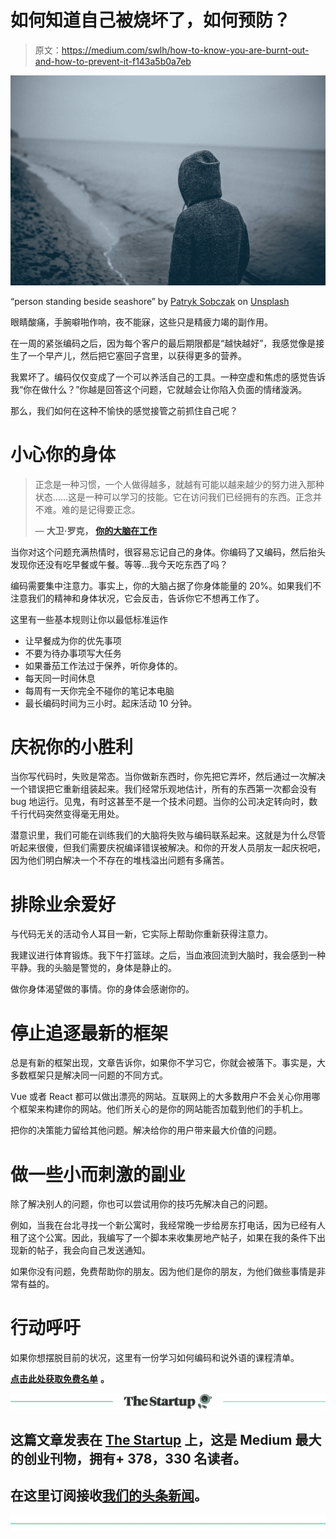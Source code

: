 # 如何知道自己被烧坏了，如何预防？

> 原文：<https://medium.com/swlh/how-to-know-you-are-burnt-out-and-how-to-prevent-it-f143a5b0a7eb>

![](img/b06f558b80af00d07cb1337628c43fc7.png)

“person standing beside seashore” by [Patryk Sobczak](https://unsplash.com/@patryksobczak?utm_source=medium&utm_medium=referral) on [Unsplash](https://unsplash.com?utm_source=medium&utm_medium=referral)

眼睛酸痛，手腕噼啪作响，夜不能寐，这些只是精疲力竭的副作用。

在一周的紧张编码之后，因为每个客户的最后期限都是“越快越好”，我感觉像是接生了一个早产儿，然后把它塞回子宫里，以获得更多的营养。

我累坏了。编码仅仅变成了一个可以养活自己的工具。一种空虚和焦虑的感觉告诉我“你在做什么？”你越是回答这个问题，它就越会让你陷入负面的情绪漩涡。

那么，我们如何在这种不愉快的感觉接管之前抓住自己呢？

# 小心你的身体

> 正念是一种习惯，一个人做得越多，就越有可能以越来越少的努力进入那种状态……这是一种可以学习的技能。它在访问我们已经拥有的东西。正念并不难。难的是记得要正念。
> 
> ― **大卫·罗克，** [**你的大脑在工作**](https://amzn.to/2zVT6Fc)

当你对这个问题充满热情时，很容易忘记自己的身体。你编码了又编码，然后抬头发现你还没有吃早餐或午餐。等等…我今天吃东西了吗？

编码需要集中注意力。事实上，你的大脑占据了你身体能量的 20%。如果我们不注意我们的精神和身体状况，它会反击，告诉你它不想再工作了。

这里有一些基本规则让你以最低标准运作

*   让早餐成为你的优先事项
*   不要为待办事项写大任务
*   如果番茄工作法过于保养，听你身体的。
*   每天同一时间休息
*   每周有一天你完全不碰你的笔记本电脑
*   最长编码时间为三小时。起床活动 10 分钟。

# 庆祝你的小胜利

当你写代码时，失败是常态。当你做新东西时，你先把它弄坏，然后通过一次解决一个错误把它重新组装起来。我们经常乐观地估计，所有的东西第一次都会没有 bug 地运行。见鬼，有时这甚至不是一个技术问题。当你的公司决定转向时，数千行代码突然变得毫无用处。

潜意识里，我们可能在训练我们的大脑将失败与编码联系起来。这就是为什么尽管听起来很傻，但我们需要庆祝编译错误被解决。和你的开发人员朋友一起庆祝吧，因为他们明白解决一个不存在的堆栈溢出问题有多痛苦。

# 排除业余爱好

与代码无关的活动令人耳目一新，它实际上帮助你重新获得注意力。

我建议进行体育锻炼。我下午打篮球。之后，当血液回流到大脑时，我会感到一种平静。我的头脑是警觉的，身体是静止的。

做你身体渴望做的事情。你的身体会感谢你的。

# 停止追逐最新的框架

总是有新的框架出现，文章告诉你，如果你不学习它，你就会被落下。事实是，大多数框架只是解决同一问题的不同方式。

Vue 或者 React 都可以做出漂亮的网站。互联网上的大多数用户不会关心你用哪个框架来构建你的网站。他们所关心的是你的网站能否加载到他们的手机上。

把你的决策能力留给其他问题。解决给你的用户带来最大价值的问题。

# 做一些小而刺激的副业

除了解决别人的问题，你也可以尝试用你的技巧先解决自己的问题。

例如，当我在台北寻找一个新公寓时，我经常晚一步给房东打电话，因为已经有人租了这个公寓。因此，我编写了一个脚本来收集房地产帖子，如果在我的条件下出现新的帖子，我会向自己发送通知。

如果你没有问题，免费帮助你的朋友。因为他们是你的朋友，为他们做些事情是非常有益的。

# 行动呼吁

如果你想摆脱目前的状况，这里有一份学习如何编码和说外语的课程清单。

[**点击此处获取免费名单**](https://pages.convertkit.com/7f1dc85d44/61f5f55e74) **。**

[![](img/308a8d84fb9b2fab43d66c117fcc4bb4.png)](https://medium.com/swlh)

## 这篇文章发表在 [The Startup](https://medium.com/swlh) 上，这是 Medium 最大的创业刊物，拥有+ 378，330 名读者。

## 在这里订阅接收[我们的头条新闻](http://growthsupply.com/the-startup-newsletter/)。

[![](img/b0164736ea17a63403e660de5dedf91a.png)](https://medium.com/swlh)